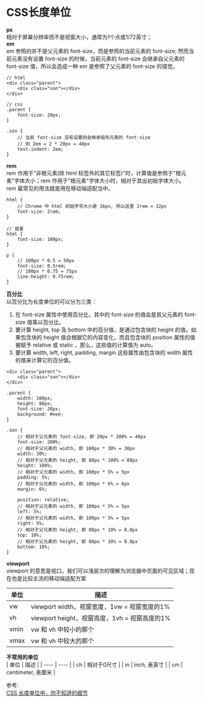 # CSS长度单位
**px**  
相对于屏幕分辨率而不是视窗大小，通常为1个点或1/72英寸；  
**em**  
 em 参照的并不是父元素的 font-size，而是参照的当前元素的 font-size;
然而当前元素没有设置 font-size 的时候，当前元素的 font-size 会继承自父元素的 font-size 值，所以会造成一种 em 是参照了父元素的 font-size 的错觉。  
``` 
// html
<div class="parent">
    <div class="son"></div>
</div>

// css
.parent {
    font-size: 20px;
}

.son {
    // 当前 font-size 没有设置则会继承祖先元素的 font-size
    // 则 2em = 2 * 20px = 40px
    text-indent: 2em;
}

```
**rem**  
rem 作用于"非根元素(除 html 标签外的其它标签)"时，计算值是参照于"根元素"字体大小；rem 作用于"根元素"字体大小时，相对于其出初始字体大小。  
rem 最常见的用法就是用在移动端适配当中。
``` 
html {
    // Chrome 中 html 初始字号大小是 16px, 所以这里 2rem = 32px
    font-size: 2rem;
}

// 或者  
html {
    font-size: 100px;
}

p {
    // 100px * 0.5 = 50px
    font-size: 0.5rem;
    // 100px * 0.75 = 75px
    line-height: 0.75rem;
}
```
**百分比**  
以百分比为长度单位的可以分为三类：  
1. 在 font-size 属性中使用百分比，其中的 font-size 的值会是其父元素的 font-size 值乘以百分比。
2. 要计算 height, top 及 bottom 中的百分值，是通过包含块的 height 的值。如果包含块的 height 值会根据它的内容变化，而且包含块的 position 属性的值被赋予 relative 或 static ，那么，这些值的计算值为 auto。
3. 要计算 width, left, right, padding, margin 这些属性由包含块的 width 属性的值来计算它的百分值。

``` 
<div class="parent">
    <div class="son"></div>
</div>

.parent {
    width: 100px;
    height: 88px;
    font-size: 20px;
    background: #eee;
}

.son {
    // 相对于父元素的 font-size, 即 20px * 200% = 40px
    font-size: 200%;
    // 相对于父元素的 width, 即 100px * 30% = 30px
    width: 30%;
    // 相对于父元素的 height, 即 88px * 100% = 88px
    height: 100%;
    // 相对于父元素的 width, 即 100px * 5% = 5px
    padding: 5%;
    // 相对于父元素的 width, 即 100px * 6% = 6px
    margin: 6%;

    position: relative;
    // 相对于父元素的 width, 即 100px * 5% = 5px
    left: 5%;
    // 相对于父元素的 width, 即 100px * 5% = 5px
    right: 5%;
    // 相对于父元素的 height, 即 88px * 10% = 8.8px
    top: 10%;
    // 相对于父元素的 height, 即 88px * 10% = 8.8px
    bottom: 10%;
}
```
**viewport**  
viewport 的意思是视口，我们可以浅层次的理解为浏览器中页面的可见区域；现在也是比较主流的移动端适配方案  

|  单位   | 描述  |
|  ----  | ----  |
| vw  | viewport width，视窗宽度，1vw = 视窗宽度的1% |
| vh  | viewport height，视窗高度，1vh = 视窗高度的1% |
| vmin  | vw 和 vh 中较小的那个 |
| vmax  | vw 和 vh 中较大的那个 |

**不常用的单位**  
|  单位   | 描述  |
|  ----  | ----  |
| ch  | 相对于0尺寸 |
| in  | inch, 表英寸 |
| cm  | centimeter, 表厘米 |

参考:   
[CSS 长度单位中，你不知道的细节](https://juejin.cn/post/7032247874931032100)
